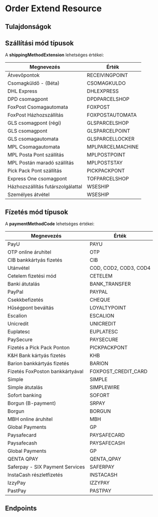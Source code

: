 # Order Extend Resource

## Tulajdonságok

<ResourceProperties :resource="'order_extend'" :lang="'hu'"/>

## Szállítási mód típusok

A **shippingMethodExtension** lehetséges értékei:

| Megnevezés                        | Érték            |
|-----------------------------------|------------------|
| Átvevőpontok                      | RECEIVINGPOINT   |
| Csomagküldő - (Béta)              | CSOMAGKULDO      |
| DHL Express                       | DHLEXPRESS       |
| DPD csomagpont                    | DPDPARCELSHOP    |
| FoxPost Csomagautomata            | FOXPOST          |
| FoxPost Házhozszállítás           | FOXPOSTAUTOMATA  |
| GLS csomagpont (régi)             | GLSPARCELSHOP    |
| GLS csomagpont                    | GLSPARCELPOINT   |
| GLS csomagautomata                | GLSPARCELLOCKER  |
| MPL Csomagautomata                | MPLPARCELMACHINE |
| MPL Posta Pont szállítás          | MPLPOSTPOINT     |
| MPL Postán maradó szállítás       | MPLPOSTSTAY      |
| Pick Pack Pont szállítás          | PICKPACKPONT     |
| Express One csomagpont            | TOFPARCELSHOP    |
| Házhozszállítás futárszolgálattal | WSESHIP          |
| Személyes átvétel                 | WSESHIP          |

## Fízetés mód típusok

A **paymentMethodCode** lehetséges értékei:

| Megnevezés                      | Érték                 |
|---------------------------------|-----------------------|
| PayU                            | PAYU                  |
| OTP online áruhitel             | OTP                   |
| CIB bankkártyás fizetés         | CIB                   |
| Utánvétel                       | COD, COD2, COD3, COD4 |
| Cetelem fizetési mód            | CETELEM               |
| Banki átutalás                  | BANK_TRANSFER         |
| PayPal                          | PAYPAL                |
| Csekkbefizetés                  | CHEQUE                |
| Hűségpont beváltás              | LOYALTYPOINT          |
| Escalion                        | ESCALION              |
| Unicredit                       | UNICREDIT             |
| Euplatesc                       | EUPLATESC             |
| PaySecure                       | PAYSECURE             |
| Fizetés a Pick Pack Ponton      | PICKPACKPONT          |
| K&H Bank kártyás fizetés        | KHB                   |
| Barion bankkártyás fizetés      | BARION                |
| Fizetés FoxPoston bankkártyával | FOXPOST_CREDIT_CARD   |
| Simple                          | SIMPLE                |
| Simple átutalás                 | SIMPLEWIRE            |
| Sofort banking                  | SOFORT                |
| Borgun (B-payment)              | SRPAY                 |
| Borgun                          | BORGUN                |
| MBH online áruhitel             | MBH                   |
| Global Payments                 | GP                    |
| Paysafecard                     | PAYSAFECARD           |
| Paysafecash                     | PAYSAFECASH           |
| Global Payments                 | GP                    |
| QENTA QPAY                      | QENTA_QPAY            |
| Saferpay - SIX Payment Services | SAFERPAY              |
| InstaCash részletfizetés        | INSTACASH             |
| IzzyPay                         | IZZYPAY               |
| PastPay                         | PASTPAY               |

## Endpoints

[//]: <> (GET ENDPOINT)
<ResourceEndpoint :resource="'order_extend'" :endpoint="'get'" :lang="'hu'">

<template v-slot:responseJSON>

<<< @/docs/fixtures/api/order_extend/response/json/get_id.json

</template>

<template v-slot:responseXML>

<<< @/docs/fixtures/api/order_extend/response/xml/get_id.xml

</template>

</ResourceEndpoint>

[//]: <> (GETCOLLECTION ENDPOINT)
<ResourceEndpoint :resource="'order_extend'" :endpoint="'getCollection'" :lang="'hu'">

<template v-slot:responseJSON>

<<< @/docs/fixtures/api/order_extend/response/json/get_page.json

</template>

<template v-slot:responseXML>

<<< @/docs/fixtures/api/order_extend/response/xml/get_page.xml

</template>

</ResourceEndpoint>
